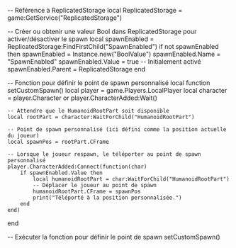 -- Référence à ReplicatedStorage
local ReplicatedStorage = game:GetService("ReplicatedStorage")

-- Créer ou obtenir une valeur Bool dans ReplicatedStorage pour activer/désactiver le spawn
local spawnEnabled = ReplicatedStorage:FindFirstChild("SpawnEnabled")
if not spawnEnabled then
    spawnEnabled = Instance.new("BoolValue")
    spawnEnabled.Name = "SpawnEnabled"
    spawnEnabled.Value = true  -- Initialement activé
    spawnEnabled.Parent = ReplicatedStorage
end

-- Fonction pour définir le point de spawn personnalisé
local function setCustomSpawn()
    local player = game.Players.LocalPlayer
    local character = player.Character or player.CharacterAdded:Wait()

    -- Attendre que le HumanoidRootPart soit disponible
    local rootPart = character:WaitForChild("HumanoidRootPart")

    -- Point de spawn personnalisé (ici défini comme la position actuelle du joueur)
    local spawnPos = rootPart.CFrame

    -- Lorsque le joueur respawn, le téléporter au point de spawn personnalisé
    player.CharacterAdded:Connect(function(char)
        if spawnEnabled.Value then
            local humanoidRootPart = char:WaitForChild("HumanoidRootPart")
            -- Déplacer le joueur au point de spawn
            humanoidRootPart.CFrame = spawnPos
            print("Téléporté à la position personnalisée.")
        end
    end)
end

-- Exécuter la fonction pour définir le point de spawn
setCustomSpawn()
